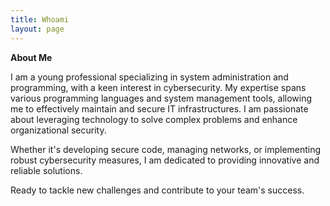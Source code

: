 ```yaml
---
title: Whoami
layout: page
---
```


**About Me**

I am a young professional specializing in system administration and programming, with a keen interest in cybersecurity. My expertise spans various programming languages and system management tools, allowing me to effectively maintain and secure IT infrastructures. I am passionate about leveraging technology to solve complex problems and enhance organizational security. 

Whether it's developing secure code, managing networks, or implementing robust cybersecurity measures, I am dedicated to providing innovative and reliable solutions. 

Ready to tackle new challenges and contribute to your team's success.
